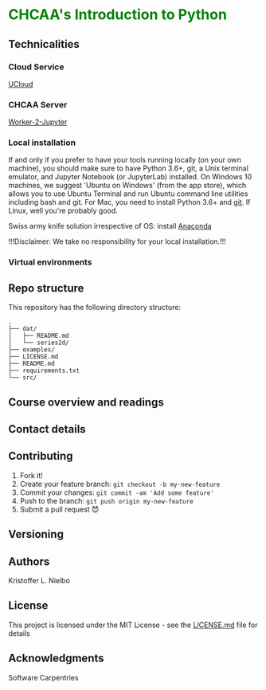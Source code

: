# <span style="color:green">CHCAA's Introduction to Python</span> #

## Technicalities

### Cloud Service
[UCloud](https://cloud.sdu.dk/app/login/)

### CHCAA Server
[Worker-2-Jupyter](https://worker02.chcaa.au.dk/jupyter/hub/login)

### Local installation
If and only if you prefer to have your tools running locally (on your own machine), you should make sure to have Python 3.6+, git, a Unix terminal emulator, and Jupyter Notebook (or JupyterLab) installed. On Windows 10 machines, we suggest 'Ubuntu on Windows' (from the app store), which allows you to use Ubuntu Terminal and run Ubuntu command line utilities including bash and git. For Mac, you need to install Python 3.6+ and [git](https://git-scm.com/book/en/v2/Getting-Started-Installing-Git). If Linux, well you're probably good.

Swiss army knife solution irrespective of OS: install [Anaconda](https://www.anaconda.com/products/individual-d)

!!!Disclaimer: We take no responsibility for your local installation.!!!

### Virtual environments
## Repo structure

This repository has the following directory structure:

```
.
├── dat/
│   ├── README.md
│   └── series2d/
├── examples/
├── LICENSE.md
├── README.md
├── requirements.txt
└── src/
```

## Course overview and readings

## Contact details

## Contributing

1. Fork it!
2. Create your feature branch: `git checkout -b my-new-feature`
3. Commit your changes: `git commit -am 'Add some feature'`
4. Push to the branch: `git push origin my-new-feature`
5. Submit a pull request :smiling_imp:

## Versioning


## Authors
Kristoffer L. Nielbo

## License

This project is licensed under the MIT License - see the [LICENSE.md](LICENSE.md) file for details

## Acknowledgments

Software Carpentries